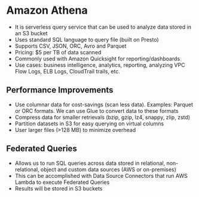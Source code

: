 # Amazon Athena

- It is serverless query service that can be used to analyze data stored in an S3 bucket
- Uses standard SQL language to query file (built on Presto)
- Supports CSV, JSON, ORC, Avro and Parquet
- Pricing: $5 per TB of data scanned
- Commonly used with Amazon Quicksight for reporting/dashboards
- Use cases: business intelligence, analytics, reporting, analyzing VPC Flow Logs, ELB Logs, CloudTrail trails, etc.

## Performance Improvements

- Use columnar data for cost-savings (scan less data). Examples: Parquet or ORC formats. We can use Glue to convert data to these formats
- Compress data for smaller retrievals (bzip, gzip, lz4, snappy, zlip, zstd)
- Partition datasets in S3 for easy querying on virtual columns
- User larger files (>128 MB) to minimize overhead

## Federated Queries

- Allows us to run SQL queries across data stored in relational, non-relational, object and custom data sources (AWS or on-premises)
- This can be accomplished with Data Source Connectors that run AWS Lambda to execute Federated Queries
- Results will be stored in S3 buckets